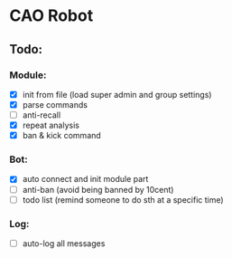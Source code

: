 # CAO Robot
## Todo:
### Module:
- [x] init from file (load super admin and group settings)
- [x] parse commands
- [ ] anti-recall
- [x] repeat analysis
- [x] ban & kick command
### Bot:
- [x] auto connect and init module part
- [ ] anti-ban (avoid being banned by 10cent)
- [ ] todo list (remind someone to do sth at a specific time)
### Log:
- [ ] auto-log all messages